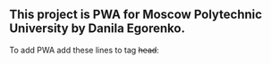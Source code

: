 <h2>This project is PWA for Moscow Polytechnic University by Danila Egorenko.</h2>

<p>To add PWA add these lines to tag <s>head</s>:</p>
